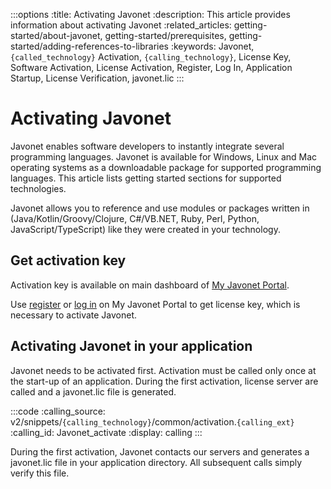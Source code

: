 :::options
:title: Activating Javonet
:description: This article provides information about activating Javonet
:related_articles: getting-started/about-javonet, getting-started/prerequisites, getting-started/adding-references-to-libraries
:keywords: Javonet, `{called_technology}` Activation, `{calling_technology}`, License Key, Software Activation, License Activation, Register, Log In, Application Startup, License Verification, javonet.lic
:::

# Activating Javonet
  
Javonet enables software developers to instantly integrate several programming languages. Javonet is available for Windows, Linux and Mac operating systems as a downloadable package for supported programming languages. This article lists getting started sections for supported technologies.  
  
Javonet allows you to reference and use modules or packages written in (Java/Kotlin/Groovy/Clojure, C#/VB.NET, Ruby, Perl, Python, JavaScript/TypeScript) like they were created in your technology.  

## Get activation key  
  
Activation key is available on main dashboard of [My Javonet Portal](https://my.javonet.com).  

Use [register](https://my.javonet.com/signup/?type=free) or [log in](https://my.javonet.com/signin/) on My Javonet Portal to get license key, which is necessary to activate Javonet.  

## Activating Javonet in your application

Javonet needs to be activated first. Activation must be called only once at the start-up of an application. During the first activation, license server are called and a javonet.lic file is generated. 

:::code 
:calling_source: v2/snippets/`{calling_technology}`/common/activation.`{calling_ext}`
:calling_id: Javonet_activate
:display: calling
:::
  
During the first activation, Javonet contacts our servers and generates a javonet.lic file in your application directory. All subsequent calls simply verify this file.